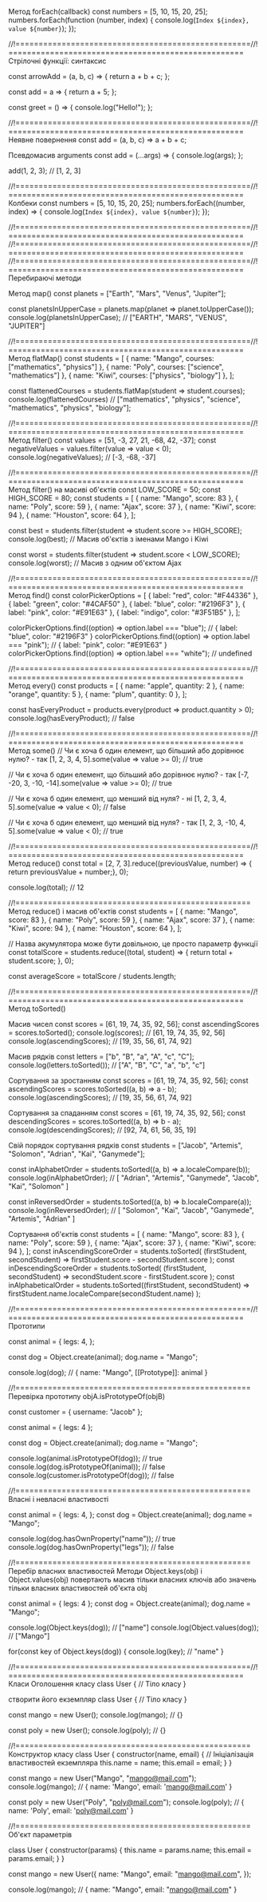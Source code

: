 Метод forEach(callback)
const numbers = [5, 10, 15, 20, 25];
numbers.forEach(function (number, index) {
console.log(`Index ${index}, value ${number}`);
});

//!===================================================//!===================================================
Стрілочні функції: синтаксис

const arrowAdd = (a, b, c) => {
return a + b + c;
};

const add = a => {
return a + 5;
};

const greet = () => {
console.log("Hello!");
};

//!===================================================//!===================================================
Неявне повернення
const add = (a, b, c) => a + b + c;

Псевдомасив arguments
const add = (...args) => {
console.log(args);
};

add(1, 2, 3); // [1, 2, 3]

//!===================================================//!===================================================
Колбеки
const numbers = [5, 10, 15, 20, 25];
numbers.forEach((number, index) => {
console.log(`Index ${index}, value ${number}`);
});

//!===================================================//!===================================================
//!===================================================//!===================================================
//!===================================================//!===================================================
Перебираючі методи

Метод map()
const planets = ["Earth", "Mars", "Venus", "Jupiter"];

const planetsInUpperCase = planets.map(planet => planet.toUpperCase());
console.log(planetsInUpperCase); // ["EARTH", "MARS", "VENUS", "JUPITER"]

//!===================================================//!===================================================
Метод flatMap()
const students = [
{ name: "Mango", courses: ["mathematics", "physics"] },
{ name: "Poly", courses: ["science", "mathematics"] },
{ name: "Kiwi", courses: ["physics", "biology"] },
];

const flattenedCourses = students.flatMap(student => student.courses);
console.log(flattenedCourses) // ["mathematics", "physics", "science", "mathematics", "physics", "biology"];

//!===================================================//!===================================================
Метод filter()
const values = [51, -3, 27, 21, -68, 42, -37];
const negativeValues = values.filter(value => value < 0);
console.log(negativeValues); // [-3, -68, -37]

//!===================================================//!===================================================
Метод filter() на масиві об'єктів
const LOW_SCORE = 50;
const HIGH_SCORE = 80;
const students = [
{ name: "Mango", score: 83 },
{ name: "Poly", score: 59 },
{ name: "Ajax", score: 37 },
{ name: "Kiwi", score: 94 },
{ name: "Houston", score: 64 },
];

const best = students.filter(student => student.score >= HIGH_SCORE);
console.log(best); // Масив об'єктів з іменами Mango і Kiwi

const worst = students.filter(student => student.score < LOW_SCORE);
console.log(worst); // Масив з одним об'єктом Ajax

//!===================================================//!===================================================
Метод find()
const colorPickerOptions = [
{ label: "red", color: "#F44336" },
{ label: "green", color: "#4CAF50" },
{ label: "blue", color: "#2196F3" },
{ label: "pink", color: "#E91E63" },
{ label: "indigo", color: "#3F51B5" },
];

colorPickerOptions.find((option) => option.label === "blue"); // { label: "blue", color: "#2196F3" }
colorPickerOptions.find((option) => option.label === "pink"); // { label: "pink", color: "#E91E63" }
colorPickerOptions.find((option) => option.label === "white"); // undefined

//!===================================================//!===================================================
Метод every()
const products = [
{ name: "apple", quantity: 2 },
{ name: "orange", quantity: 5 },
{ name: "plum", quantity: 0 },
];

const hasEveryProduct = products.every(product => product.quantity > 0);
console.log(hasEveryProduct); // false

//!===================================================//!===================================================
Метод some()
// Чи є хоча б один елемент, що більший або дорівнює нулю? - так
[1, 2, 3, 4, 5].some(value => value >= 0); // true

// Чи є хоча б один елемент, що більший або дорівнює нулю? - так
[-7, -20, 3, -10, -14].some(value => value >= 0); // true

// Чи є хоча б один елемент, що менший від нуля? - ні
[1, 2, 3, 4, 5].some(value => value < 0); // false

// Чи є хоча б один елемент, що менший від нуля? - так
[1, 2, 3, -10, 4, 5].some(value => value < 0); // true

//!===================================================//!===================================================
Метод reduce()
const total = [2, 7, 3].reduce((previousValue, number) => {
return previousValue + number;}, 0);

console.log(total); // 12

//!===================================================
Метод reduce() і масив об'єктів
const students = [
{ name: "Mango", score: 83 },
{ name: "Poly", score: 59 },
{ name: "Ajax", score: 37 },
{ name: "Kiwi", score: 94 },
{ name: "Houston", score: 64 },
];

// Назва акумулятора може бути довільною, це просто параметр функції
const totalScore = students.reduce((total, student) => {
return total + student.score;
}, 0);

const averageScore = totalScore / students.length;

//!===================================================//!===================================================
Метод toSorted()

Масив чисел
const scores = [61, 19, 74, 35, 92, 56];
const ascendingScores = scores.toSorted();
console.log(scores); // [61, 19, 74, 35, 92, 56]
console.log(ascendingScores); // [19, 35, 56, 61, 74, 92]

Масив рядків
const letters = ["b", "B", "a", "A", "c", "C"];
console.log(letters.toSorted()); // ["A", "B", "C", "a", "b", "c"]

Сортування за зростанням
const scores = [61, 19, 74, 35, 92, 56];
const ascendingScores = scores.toSorted((a, b) => a - b);
console.log(ascendingScores); // [19, 35, 56, 61, 74, 92]

Сортування за спаданням
const scores = [61, 19, 74, 35, 92, 56];
const descendingScores = scores.toSorted((a, b) => b - a);
console.log(descendingScores); // [92, 74, 61, 56, 35, 19]

Свій порядок сортування рядків
const students = ["Jacob", "Artemis", "Solomon", "Adrian", "Kai", "Ganymede"];

const inAlphabetOrder = students.toSorted((a, b) => a.localeCompare(b));
console.log(inAlphabetOrder); // [ "Adrian", "Artemis", "Ganymede", "Jacob", "Kai", "Solomon" ]

const inReversedOrder = students.toSorted((a, b) => b.localeCompare(a));
console.log(inReversedOrder); // [ "Solomon", "Kai", "Jacob", "Ganymede", "Artemis", "Adrian" ]

Сортування об'єктів
const students = [
{ name: "Mango", score: 83 },
{ name: "Poly", score: 59 },
{ name: "Ajax", score: 37 },
{ name: "Kiwi", score: 94 },
];
const inAscendingScoreOrder = students.toSorted(
(firstStudent, secondStudent) => firstStudent.score - secondStudent.score
);
const inDescendingScoreOrder = students.toSorted(
(firstStudent, secondStudent) => secondStudent.score - firstStudent.score
);
const inAlphabeticalOrder = students.toSorted((firstStudent, secondStudent) =>
firstStudent.name.localeCompare(secondStudent.name)
);

//!===================================================//!===================================================
Прототипи

const animal = {
legs: 4,
};

const dog = Object.create(animal);
dog.name = "Mango";

console.log(dog); // { name: "Mango", [[Prototype]]: animal }

//!===================================================
Перевірка прототипу
objA.isPrototypeOf(objB)

const customer = {
username: "Jacob"
};

const animal = {
legs: 4
};

const dog = Object.create(animal);
dog.name = "Mango";

console.log(animal.isPrototypeOf(dog)); // true
console.log(dog.isPrototypeOf(animal)); // false
console.log(customer.isPrototypeOf(dog)); // false

//!===================================================
Власні і невласні властивості

const animal = {
legs: 4,
};
const dog = Object.create(animal);
dog.name = "Mango";

console.log(dog.hasOwnProperty("name")); // true
console.log(dog.hasOwnProperty("legs")); // false

//!===================================================
Перебір власних властивостей
Методи Object.keys(obj) і Object.values(obj) повертають масив тільки власних ключів або значень тільки власних властивостей об'єкта obj

const animal = { legs: 4 };
const dog = Object.create(animal);
dog.name = "Mango";

console.log(Object.keys(dog)); // ["name"]
console.log(Object.values(dog)); // ["Mango"]

for(const key of Object.keys(dog)) {
console.log(key); // "name"
}

//!===================================================//!===================================================
Класи
Оголошення класу
class User {
// Тіло класу
}

створити його екземпляр
class User {
// Тіло класу
}

const mango = new User();
console.log(mango); // {}

const poly = new User();
console.log(poly); // {}

//!===================================================
Конструктор класу
class User {
constructor(name, email) {
// Ініціалізація властивостей екземпляра
this.name = name;
this.email = email;
}
}

const mango = new User("Mango", "mango@mail.com");
console.log(mango); // { name: 'Mango', email: 'mango@mail.com' }

const poly = new User("Poly", "poly@mail.com");
console.log(poly); // { name: 'Poly', email: 'poly@mail.com' }

//!===================================================
Об'єкт параметрів

class User {
constructor(params) {
this.name = params.name;
this.email = params.email;
}
}

const mango = new User({
name: "Mango",
email: "mango@mail.com",
});

console.log(mango);
// { name: "Mango", email: "mango@mail.com" }
